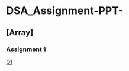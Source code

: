 # DSA_Assignment-PPT-

## [Array]
### [Assignment 1](https://github.com/snehalgadge/DSA_Assignment-PPT-/tree/main/01_Assignmnet_Array)
[Q1](https://github.com/snehalgadge/DSA_Assignment-PPT-/blob/main/01_Assignmnet_Array/Q1.cpp)
